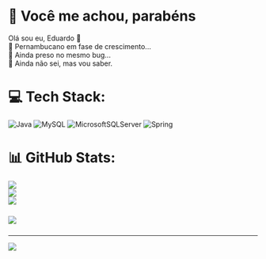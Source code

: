 # 💫 Você me achou, parabéns
Olá sou eu, Eduardo 👋<br>🌱 Pernambucano em fase de crescimento...<br>🤔 Ainda preso no mesmo bug...<br>💬 Ainda não sei, mas vou saber.


# 💻 Tech Stack:
![Java](https://img.shields.io/badge/java-%23ED8B00.svg?style=for-the-badge&logo=openjdk&logoColor=white) ![MySQL](https://img.shields.io/badge/mysql-%2300000f.svg?style=for-the-badge&logo=mysql&logoColor=white) ![MicrosoftSQLServer](https://img.shields.io/badge/Microsoft%20SQL%20Server-CC2927?style=for-the-badge&logo=microsoft%20sql%20server&logoColor=white) ![Spring](https://img.shields.io/badge/spring-%236DB33F.svg?style=for-the-badge&logo=spring&logoColor=white)
# 📊 GitHub Stats:
![](https://github-readme-stats.vercel.app/api?username=EduardoAlvez&theme=monokai&hide_border=false&include_all_commits=false&count_private=false)<br/>
![](https://github-readme-streak-stats.herokuapp.com/?user=EduardoAlvez&theme=monokai&hide_border=false)<br/>
![](https://github-readme-stats.vercel.app/api/top-langs/?username=EduardoAlvez&theme=monokai&hide_border=false&include_all_commits=false&count_private=false&layout=compact)

### 
![](https://github-contributor-stats.vercel.app/api?username=EduardoAlvez&limit=5&theme=monokai&combine_all_yearly_contributions=true)

### 

---
[![](https://visitcount.itsvg.in/api?id=EduardoAlvez&icon=7&color=6)](https://visitcount.itsvg.in)

<!-- Proudly created with GPRM ( https://gprm.itsvg.in ) -->
